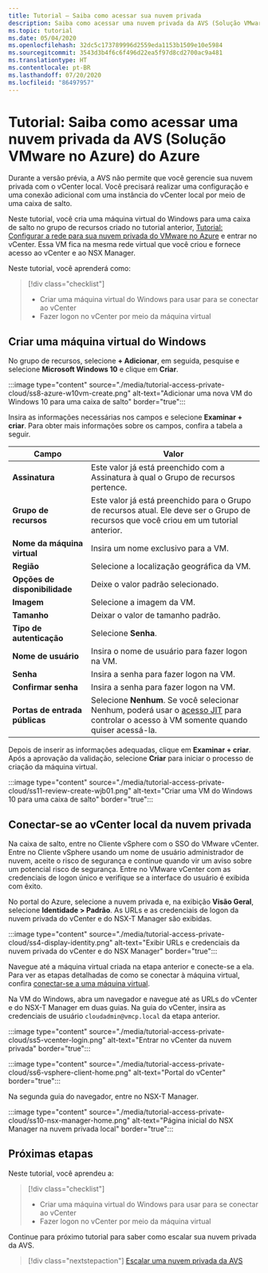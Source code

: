 ```yaml
---
title: Tutorial – Saiba como acessar sua nuvem privada
description: Saiba como acessar uma nuvem privada da AVS (Solução VMware no Azure) do Azure
ms.topic: tutorial
ms.date: 05/04/2020
ms.openlocfilehash: 32dc5c173789996d2559eda1153b1509e10e5984
ms.sourcegitcommit: 3543d3b4f6c6f496d22ea5f97d8cd2700ac9a481
ms.translationtype: HT
ms.contentlocale: pt-BR
ms.lasthandoff: 07/20/2020
ms.locfileid: "86497957"
---
```

# <a name="tutorial-learn-how-to-access-an-azure-vmware-solution-avs-private-cloud"></a>Tutorial: Saiba como acessar uma nuvem privada da AVS (Solução VMware no Azure) do Azure

Durante a versão prévia, a AVS não permite que você gerencie sua nuvem privada com o vCenter local. Você precisará realizar uma configuração e uma conexão adicional com uma instância do vCenter local por meio de uma caixa de salto. 

Neste tutorial, você cria uma máquina virtual do Windows para uma caixa de salto no grupo de recursos criado no tutorial anterior, [Tutorial: Configurar a rede para sua nuvem privada do VMware no Azure](tutorial-configure-networking.md) e entrar no vCenter. Essa VM fica na mesma rede virtual que você criou e fornece acesso ao vCenter e ao NSX Manager. 

Neste tutorial, você aprenderá como:

> [!div class="checklist"]
> * Criar uma máquina virtual do Windows para usar para se conectar ao vCenter
> * Fazer logon no vCenter por meio da máquina virtual

## <a name="create-a-new-windows-virtual-machine"></a>Criar uma máquina virtual do Windows

No grupo de recursos, selecione **+ Adicionar**, em seguida, pesquise e selecione **Microsoft Windows 10** e clique em **Criar**.

:::image type="content" source="./media/tutorial-access-private-cloud/ss8-azure-w10vm-create.png" alt-text="Adicionar uma nova VM do Windows 10 para uma caixa de salto" border="true":::

Insira as informações necessárias nos campos e selecione **Examinar + criar**. Para obter mais informações sobre os campos, confira a tabela a seguir.

| Campo | Valor |
| --- | --- |
| **Assinatura** | Este valor já está preenchido com a Assinatura à qual o Grupo de recursos pertence. |
| **Grupo de recursos** | Este valor já está preenchido para o Grupo de recursos atual. Ele deve ser o Grupo de recursos que você criou em um tutorial anterior. |
| **Nome da máquina virtual** | Insira um nome exclusivo para a VM. |
| **Região** | Selecione a localização geográfica da VM. |
| **Opções de disponibilidade** | Deixe o valor padrão selecionado. |
| **Imagem** | Selecione a imagem da VM. |
| **Tamanho** | Deixar o valor de tamanho padrão. |
| **Tipo de autenticação**  | Selecione **Senha**. |
| **Nome de usuário** | Insira o nome de usuário para fazer logon na VM. |
| **Senha** | Insira a senha para fazer logon na VM. |
| **Confirmar senha** | Insira a senha para fazer logon na VM. |
| **Portas de entrada públicas** | Selecione **Nenhum**. Se você selecionar Nenhum, poderá usar o [acesso JIT](../security-center/security-center-just-in-time.md#jit-configure) para controlar o acesso à VM somente quando quiser acessá-la.  |

Depois de inserir as informações adequadas, clique em **Examinar + criar**. Após a aprovação da validação, selecione **Criar** para iniciar o processo de criação da máquina virtual.

:::image type="content" source="./media/tutorial-access-private-cloud/ss11-review-create-wjb01.png" alt-text="Criar uma VM do Windows 10 para uma caixa de salto" border="true":::

## <a name="connect-to-the-local-vcenter-of-your-private-cloud"></a>Conectar-se ao vCenter local da nuvem privada

Na caixa de salto, entre no Cliente vSphere com o SSO do VMware vCenter. Entre no Cliente vSphere usando um nome de usuário administrador de nuvem, aceite o risco de segurança e continue quando vir um aviso sobre um potencial risco de segurança. Entre no VMware vCenter com as credenciais de logon único e verifique se a interface do usuário é exibida com êxito.

No portal do Azure, selecione a nuvem privada e, na exibição **Visão Geral**, selecione **Identidade > Padrão**. As URLs e as credenciais de logon da nuvem privada do vCenter e do NSX-T Manager são exibidas.

:::image type="content" source="./media/tutorial-access-private-cloud/ss4-display-identity.png" alt-text="Exibir URLs e credenciais da nuvem privada do vCenter e do NSX Manager" border="true":::

Navegue até a máquina virtual criada na etapa anterior e conecte-se a ela. Para ver as etapas detalhadas de como se conectar à máquina virtual, confira [conectar-se a uma máquina virtual](../virtual-machines/windows/connect-logon.md#connect-to-the-virtual-machine).

Na VM do Windows, abra um navegador e navegue até as URLs do vCenter e do NSX-T Manager em duas guias. Na guia do vCenter, insira as credenciais de usuário `cloudadmin@vmcp.local` da etapa anterior.

:::image type="content" source="./media/tutorial-access-private-cloud/ss5-vcenter-login.png" alt-text="Entrar no vCenter da nuvem privada" border="true":::

:::image type="content" source="./media/tutorial-access-private-cloud/ss6-vsphere-client-home.png" alt-text="Portal do vCenter" border="true":::

Na segunda guia do navegador, entre no NSX-T Manager.

:::image type="content" source="./media/tutorial-access-private-cloud/ss10-nsx-manager-home.png" alt-text="Página inicial do NSX Manager na nuvem privada local" border="true":::

## <a name="next-steps"></a>Próximas etapas

Neste tutorial, você aprendeu a:

> [!div class="checklist"]
> * Criar uma máquina virtual do Windows para usar para se conectar ao vCenter
> * Fazer logon no vCenter por meio da máquina virtual

Continue para próximo tutorial para saber como escalar sua nuvem privada da AVS.

> [!div class="nextstepaction"]
> [Escalar uma nuvem privada da AVS](tutorial-scale-private-cloud.md)
